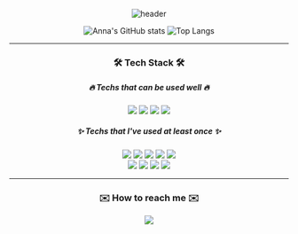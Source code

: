 <div align="center">
 
![header](https://capsule-render.vercel.app/api?type=waving&color=timeGradient&height=250&section=header&text=Anna%20Kim&fontSize=80&fontAlignY=40&desc=FrontEnd%20Developer&descSize=20&descAlignY=60&animation=fadeIn)

  
  <p>
  
![Anna's GitHub stats](https://github-readme-stats.vercel.app/api?username=ppmyor&show_icons=true&theme=react)
![Top Langs](https://github-readme-stats.vercel.app/api/top-langs/?username=ppmyor&layout=compact&theme=react)
  
  </p>
  
  <hr />
<h3 align="center"> 🛠 Tech Stack 🛠 </h3>

<h5 align="center"> 🔥 Techs that can be used well 🔥 </h5>
<p align="center">
  <img src="https://img.shields.io/badge/HTML5-E34F26?style=for-the-badge&logo=HTML5&logoColor=white" aria-label="HTML5"/>
  <img src="https://img.shields.io/badge/CSS3-1572B6?style=for-the-badge&logo=CSS3&logoColor=white" aria-label="CSS3"/>
  <img src="https://img.shields.io/badge/JavaScript-F7DF1E?style=for-the-badge&logo=JavaScript&logoColor=white" aria-label="JavaScript"/>
  <img src="https://img.shields.io/badge/ReactJS-61DAFB?style=for-the-badge&logo=React&logoColor=white" aria-label="ReactJS"/>
</p>

<h5 align="center"> ✨ Techs that I've used at least once ✨ </h5>
<p align="center">
  <img src="https://img.shields.io/badge/GraphQL-E10098?style=for-the-badge&logo=GraphQL&logoColor=white" aria-label="GraphQL"/>
  <img src="https://img.shields.io/badge/python-3776AB?style=for-the-badge&logo=Python&logoColor=white" aria-label="python"/>
   <img src="https://img.shields.io/badge/Java-007396?style=for-the-badge&logo=Java&logoColor=white" aria-label="Java"/>
   <img src="https://img.shields.io/badge/C-A8B9CC?style=for-the-badge&logo=C&logoColor=white" aria-label="C"/>
   <img src="https://img.shields.io/badge/C++-00599C?style=for-the-badge&logo=C%2B%2B&logoColor=white" aria-label="C++"/>
  <br />
     <img src="https://img.shields.io/badge/Android-3DDC84?style=for-the-badge&logo=Android&logoColor=white" aria-label="Android"/>
     <img src="https://img.shields.io/badge/MySQL-4479A1?style=for-the-badge&logo=MySQL&logoColor=white" aria-label="MySQL"/>
     <img src="https://img.shields.io/badge/git-F05032?style=for-the-badge&logo=git&logoColor=white" aria-label="Git"/> 
      <img src="https://img.shields.io/badge/gitHub-181717?style=for-the-badge&logo=github&logoColor=white" aria-label="GitHub"/> 

</p>

  <hr/>
  
<h3 align="center" aria-label="연락 수단">✉️ How to reach me ✉️</h3>
<p align="center">
    <a href="mailto:yorocobe@gmail.com" aria-label="email link">
      <img src="https://img.shields.io/badge/Gmail-d14836?style=for-the-badge&logo=Gmail&logoColor=white&link=yorocobe@gmail.com"/>
  </a>
</p>
</div>
